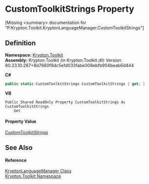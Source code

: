 # CustomToolkitStrings Property


\[Missing &lt;summary&gt; documentation for "P:Krypton.Toolkit.KryptonLanguageManager.CustomToolkitStrings"\]



## Definition
**Namespace:** <a href="79d2eac2-21f4-54ff-7552-b20c33c30600.md">Krypton.Toolkit</a>  
**Assembly:** Krypton.Toolkit (in Krypton.Toolkit.dll) Version: 80.23.10.287+8d7660f9dc5efd033fabe008ebfb904beab6d444

**C#**
``` C#
public static CustomToolkitStrings CustomToolkitStrings { get; }
```
**VB**
``` VB
Public Shared ReadOnly Property CustomToolkitStrings As CustomToolkitStrings
	Get
```



#### Property Value
<a href="6e688c10-4546-7802-1640-1574c46e3de8.md">CustomToolkitStrings</a>

## See Also


#### Reference
<a href="dac09113-2984-9ef4-34e6-8be84cc38189.md">KryptonLanguageManager Class</a>  
<a href="79d2eac2-21f4-54ff-7552-b20c33c30600.md">Krypton.Toolkit Namespace</a>  
